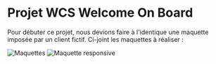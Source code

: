 # Projet WCS Welcome On Board

Pour débuter ce projet, nous devions faire à l'identique une maquette imposée par un client fictif.
Ci-joint les maquettes à réaliser :

![Maquettes](https://i.ibb.co/6YB4YJs/Capture-d-e-cran-2025-01-07-a-12-08-38.png)
![Maquette responsive](https://i.ibb.co/rf7nQcn/Capture-d-e-cran-2025-01-07-a-12-08-55.png)
